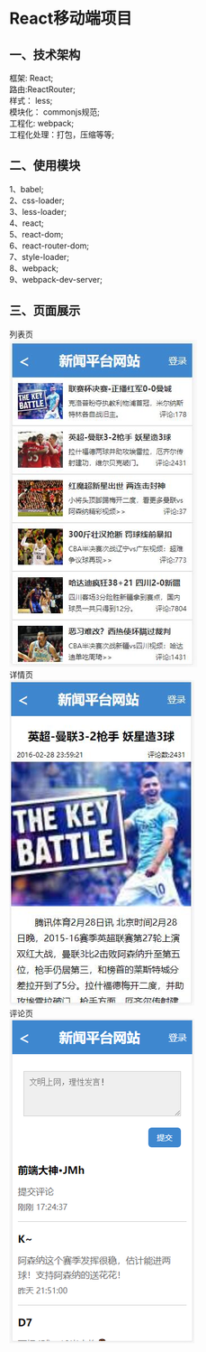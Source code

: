React移动端项目
====
一、技术架构
-------
框架: React;<br>
路由:ReactRouter;<br>
样式： less;<br>
模块化： commonjs规范;<br>
工程化: webpack;<br>
工程化处理：打包，压缩等等;<br>

二、使用模块
-------
1、babel;<br>
2、css-loader;<br>
3、less-loader;<br>
4、react;<br>
5、react-dom;<br>
6、react-router-dom;<br>
7、style-loader;<br>
8、webpack;<br>
9、webpack-dev-server;<br>

三、页面展示
-------
列表页<br>
![列表页](https://github.com/hjm844091272/newsNetwork/blob/master/img/projectPicture/list.jpg)<br>
详情页<br>
![详情页](https://github.com/hjm844091272/newsNetwork/blob/master/img/projectPicture/detali.jpg)<br>
评论页<br>
![评论页](https://github.com/hjm844091272/newsNetwork/blob/master/img/projectPicture/rating.png)
